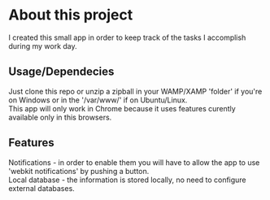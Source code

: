 # About this project
I created this small app in order to keep track of the tasks I accomplish during my work day. 

## Usage/Dependecies
Just clone this repo or unzip a zipball in your WAMP/XAMP 'folder' if you're on Windows or in the '/var/www/' if on Ubuntu/Linux.  
This app will only work in Chrome because it uses features curently available only in this browsers.  

## Features
Notifications  - in order to enable them you will have to allow the app to use 'webkit notifications' by pushing a button.  
Local database - the information is stored locally, no need to configure external databases.  
